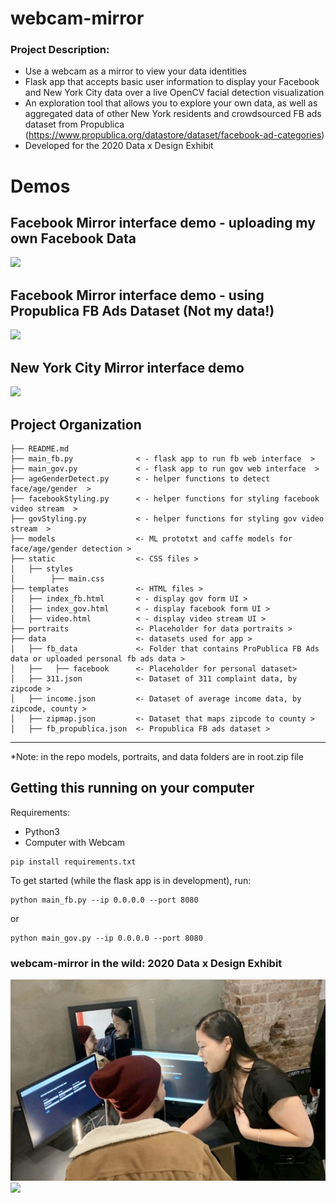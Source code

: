 # webcam-mirror

### Project Description:
* Use a webcam as a mirror to view your data identities
* Flask app that accepts basic user information to display your Facebook and New York City data over a live OpenCV facial detection visualization
* An exploration tool that allows you to explore your own data, as well as aggregated data of other New York residents and crowdsourced FB ads dataset from Propublica (https://www.propublica.org/datastore/dataset/facebook-ad-categories)
* Developed for the 2020 Data x Design Exhibit

# Demos

## Facebook Mirror interface demo - uploading my own Facebook Data
![](https://github.com/dingaaling/webcam-mirror/blob/master/static/FB-Jen.gif)

## Facebook Mirror interface demo - using Propublica FB Ads Dataset (**Not my data!**)
![](https://github.com/dingaaling/webcam-mirror/blob/master/static/FB-Propublica.gif)

## New York City Mirror interface demo 
![](https://github.com/dingaaling/webcam-mirror/blob/master/static/NYC.gif)


Project Organization
------------

    ├── README.md
    ├── main_fb.py              < - flask app to run fb web interface  >
    ├── main_gov.py             < - flask app to run gov web interface  >
    ├── ageGenderDetect.py      < - helper functions to detect face/age/gender  >
    ├── facebookStyling.py      < - helper functions for styling facebook video stream  >
    ├── govStyling.py           < - helper functions for styling gov video stream  >
    ├── models                  <- ML prototxt and caffe models for face/age/gender detection >
    ├── static                  <- CSS files >
    │   ├── styles                  
    │        ├── main.css                
    ├── templates               <- HTML files >
    │   ├── index_fb.html       < - display gov form UI >
    │   ├── index_gov.html      < - display facebook form UI >
    │   ├── video.html          < - display video stream UI >
    ├── portraits               <- Placeholder for data portraits >
    ├── data                    <- datasets used for app >
    │   ├── fb_data             <- Folder that contains ProPublica FB Ads data or uploaded personal fb ads data >
    │   ├──   ├── facebook      <- Placeholder for personal dataset>
    │   ├── 311.json            <- Dataset of 311 complaint data, by zipcode >
    │   ├── income.json         <- Dataset of average income data, by zipcode, county >
    │   ├── zipmap.json         <- Dataset that maps zipcode to county >
    │   ├── fb_propublica.json  <- Propublica FB ads dataset >

--------
*Note: in the repo models, portraits, and data folders are in root.zip file  

## Getting this running on your computer

Requirements:
- Python3
- Computer with Webcam

```
pip install requirements.txt
```

To get started (while the flask app is in development), run:

```
python main_fb.py --ip 0.0.0.0 --port 8080
```
or
```
python main_gov.py --ip 0.0.0.0 --port 8080
```

### webcam-mirror in the wild: 2020 Data x Design Exhibit

![](https://github.com/dingaaling/webcam-mirror/blob/master/static/DxD_1.png)
![](https://github.com/dingaaling/webcam-mirror/blob/master/static/DxD_2.png)
